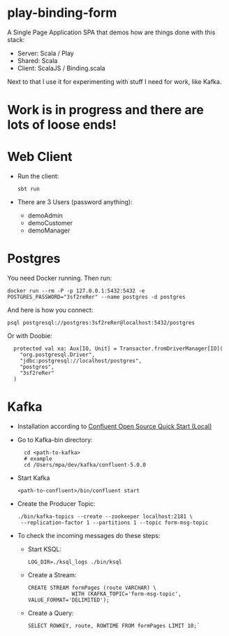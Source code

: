 # play-binding-form

A Single Page Application SPA that demos how are things done with this stack:
* Server: Scala / Play
* Shared: Scala
* Client: ScalaJS / Binding.scala

Next to that I use it for experimenting with stuff I need for work, like Kafka.

# Work is in progress and there are lots of loose ends!

# Web Client
* Run the client:

  `sbt run`
* There are 3 Users (password anything):
  * demoAdmin
  * demoCustomer
  * demoManager  
# Postgres
You need Docker running. Then run:

    docker run --rm -P -p 127.0.0.1:5432:5432 -e POSTGRES_PASSWORD="3sf2reRer" --name postgres -d postgres
 
And here is how you connect:   
    
    psql postgresql://postgres:3sf2reRer@localhost:5432/postgres

Or with Doobie:
    
      protected val xa: Aux[IO, Unit] = Transactor.fromDriverManager[IO](
        "org.postgresql.Driver",
        "jdbc:postgresql://localhost/postgres",
        "postgres",
        "3sf2reRer"
      )
      
# Kafka
* Installation according to [Confluent Open Source Quick Start (Local)](https://docs.confluent.io/current/quickstart/cos-quickstart.html)
* Go to Kafka-bin directory:

        cd <path-to-kafka>
        # example
        cd /Users/mpa/dev/kafka/confluent-5.0.0
        
* Start Kafka

      <path-to-confluent>/bin/confluent start
* Create the Producer Topic:

      ./bin/kafka-topics --create --zookeeper localhost:2181 \
       --replication-factor 1 --partitions 1 --topic form-msg-topic
* To check the incoming messages do these steps:
  * Start KSQL: 
  
        LOG_DIR=./ksql_logs ./bin/ksql
  * Create a Stream: 
  
        CREATE STREAM formPages (route VARCHAR) \
                      WITH (KAFKA_TOPIC='form-msg-topic', VALUE_FORMAT='DELIMITED');

  * Create a Query:
        
        SELECT ROWKEY, route, ROWTIME FROM formPages LIMIT 10;`